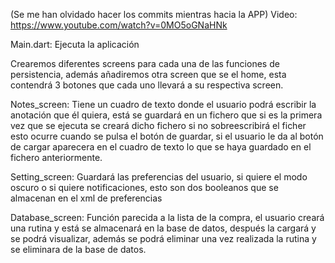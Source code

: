 (Se me han olvidado hacer los commits mientras hacia la APP)
Video:
https://www.youtube.com/watch?v=0MO5oGNaHNk

Main.dart:
Ejecuta la aplicación

Crearemos diferentes screens para cada una de las funciones de persistencia, además 
añadiremos otra screen que se el home, esta contendrá 3 botones que cada uno llevará 
a su respectiva screen.

Notes_screen:
Tiene un cuadro de texto donde el usuario podrá escribir la anotación que él quiera, está 
se guardará en un fichero que si es la primera vez que se ejecuta se creará dicho fichero
si no sobreescribirá el ficher esto ocurre cuando se pulsa el botón de guardar, si el usuario
le da al botón de cargar aparecera en el cuadro de texto lo que se haya guardado en el fichero 
anteriormente.

Setting_screen:
Guardará las preferencias del usuario, si quiere el modo oscuro o si quiere notificaciones,
esto son dos booleanos que se almacenan en el xml de preferencias

Database_screen:
Función parecida a la lista de la compra, el usuario creará una rutina y está se almacenará
en la base de datos, después la cargará y se podrá visualizar, además se podrá eliminar una
vez realizada la rutina y se eliminara de la base de datos.
